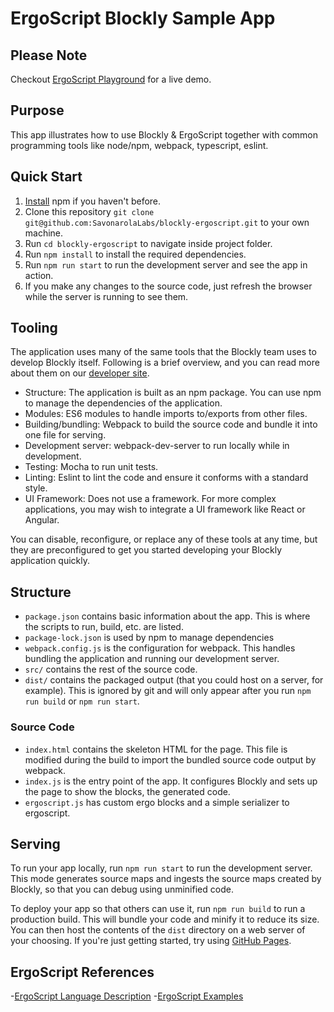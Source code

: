 # ErgoScript Blockly Sample App

## Please Note
Checkout [ErgoScript Playground](https://escript.online/blockly) for a live demo.

## Purpose

This app illustrates how to use Blockly & ErgoScript together with common programming tools like node/npm, webpack, typescript, eslint.

## Quick Start

1. [Install](https://docs.npmjs.com/downloading-and-installing-node-js-and-npm) npm if you haven't before.
2. Clone this repository `git clone git@github.com:SavonarolaLabs/blockly-ergoscript.git` to your own machine.
3. Run `cd blockly-ergoscript` to navigate inside project folder.
4. Run `npm install` to install the required dependencies.
5. Run `npm run start` to run the development server and see the app in action.
6. If you make any changes to the source code, just refresh the browser while the server is running to see them.

## Tooling

The application uses many of the same tools that the Blockly team uses to develop Blockly itself. Following is a brief overview, and you can read more about them on our [developer site](https://developers.google.com/blockly/guides/contribute/get-started/development_tools).

- Structure: The application is built as an npm package. You can use npm to manage the dependencies of the application.
- Modules: ES6 modules to handle imports to/exports from other files.
- Building/bundling: Webpack to build the source code and bundle it into one file for serving.
- Development server: webpack-dev-server to run locally while in development.
- Testing: Mocha to run unit tests.
- Linting: Eslint to lint the code and ensure it conforms with a standard style.
- UI Framework: Does not use a framework. For more complex applications, you may wish to integrate a UI framework like React or Angular.

You can disable, reconfigure, or replace any of these tools at any time, but they are preconfigured to get you started developing your Blockly application quickly.

## Structure

- `package.json` contains basic information about the app. This is where the scripts to run, build, etc. are listed.
- `package-lock.json` is used by npm to manage dependencies
- `webpack.config.js` is the configuration for webpack. This handles bundling the application and running our development server.
- `src/` contains the rest of the source code.
- `dist/` contains the packaged output (that you could host on a server, for example). This is ignored by git and will only appear after you run `npm run build` or `npm run start`.

### Source Code

- `index.html` contains the skeleton HTML for the page. This file is modified during the build to import the bundled source code output by webpack.
- `index.js` is the entry point of the app. It configures Blockly and sets up the page to show the blocks, the generated code.
- `ergoscript.js` has custom ergo blocks and a simple serializer to ergoscript.

## Serving

To run your app locally, run `npm run start` to run the development server. This mode generates source maps and ingests the source maps created by Blockly, so that you can debug using unminified code.

To deploy your app so that others can use it, run `npm run build` to run a production build. This will bundle your code and minify it to reduce its size. You can then host the contents of the `dist` directory on a web server of your choosing. If you're just getting started, try using [GitHub Pages](https://pages.github.com/).


## ErgoScript References
-[ErgoScript Language Description](https://github.com/ScorexFoundation/sigmastate-interpreter/blob/develop/docs/LangSpec.md)
-[ErgoScript Examples](https://github.com/ergoplatform/ergoscript-by-example)
